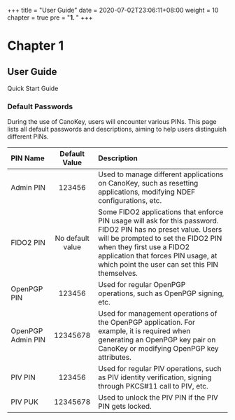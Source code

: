 +++
title = "User Guide"
date = 2020-07-02T23:06:11+08:00
weight = 10
chapter = true
pre = "<b>1. </b>"
+++

# Chapter 1

## User Guide

Quick Start Guide

### Default Passwords

During the use of CanoKey, users will encounter various PINs. This page lists all default passwords and descriptions, aiming to help users distinguish different PINs.

| PIN Name           | Default Value | Description |
| :----------------- | :-----------: | :---------- |
| Admin PIN          | 123456        | Used to manage different applications on CanoKey, such as resetting applications, modifying NDEF configurations, etc. |
| FIDO2 PIN          | No default value | Some FIDO2 applications that enforce PIN usage will ask for this password. FIDO2 PIN has no preset value. Users will be prompted to set the FIDO2 PIN when they first use a FIDO2 application that forces PIN usage, at which point the user can set this PIN themselves. |
| OpenPGP PIN        | 123456        | Used for regular OpenPGP operations, such as OpenPGP signing, etc. |
| OpenPGP Admin PIN  | 12345678      | Used for management operations of the OpenPGP application. For example, it is required when generating an OpenPGP key pair on CanoKey or modifying OpenPGP key attributes. |
| PIV PIN            | 123456        | Used for regular PIV operations, such as PIV identity verification, signing through PKCS#11 call to PIV, etc. |
| PIV PUK            | 12345678      | Used to unlock the PIV PIN if the PIV PIN gets locked. |